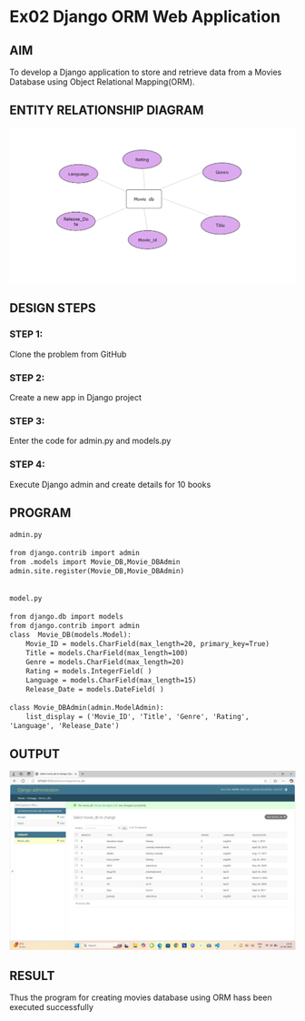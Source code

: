 # Ex02 Django ORM Web Application

## AIM
To develop a Django application to store and retrieve data from a Movies Database using Object Relational Mapping(ORM).

## ENTITY RELATIONSHIP DIAGRAM
![alt text](<Screenshot 2025-04-23 171433.png>)

## DESIGN STEPS

### STEP 1:
Clone the problem from GitHub

### STEP 2:
Create a new app in Django project

### STEP 3:
Enter the code for admin.py and models.py

### STEP 4:
Execute Django admin and create details for 10 books

## PROGRAM
```
admin.py

from django.contrib import admin 
from .models import Movie_DB,Movie_DBAdmin 
admin.site.register(Movie_DB,Movie_DBAdmin)


model.py

from django.db import models 
from django.contrib import admin 
class  Movie_DB(models.Model): 
    Movie_ID = models.CharField(max_length=20, primary_key=True) 
    Title = models.CharField(max_length=100) 
    Genre = models.CharField(max_length=20) 
    Rating = models.IntegerField( ) 
    Language = models.CharField(max_length=15) 
    Release_Date = models.DateField( ) 

class Movie_DBAdmin(admin.ModelAdmin): 
    list_display = ('Movie_ID', 'Title', 'Genre', 'Rating', 'Language', 'Release_Date')
```
## OUTPUT
![alt text](<Screenshot (112).png>)

## RESULT
Thus the program for creating movies database using ORM hass been executed successfully
